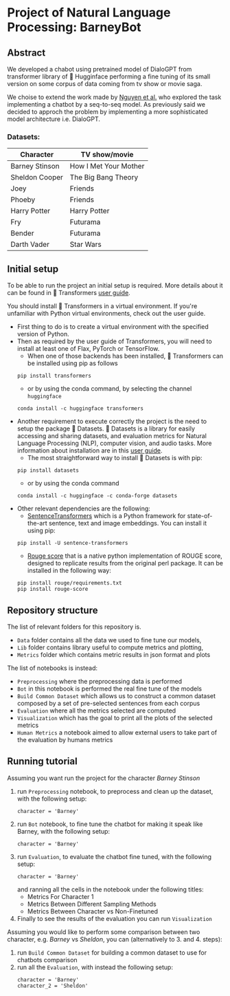 # Project of Natural Language Processing: BarneyBot

## Abstract
We developed a chabot using pretrained model of DialoGPT from transformer library of 🤗 Hugginface performing a fine tuning of its small version on some corpus of data coming from tv show or movie saga.

We choise to extend the work made by [Nguyen et al.](https://web.stanford.edu/class/archive/cs/cs224n/cs224n.1174/reports/2761115.pdf) who explored the task implementing a chatbot by a seq-to-seq model. As previously said we decided to approch the problem by implementing a more sophisticated model architecture i.e. DialoGPT. 

### Datasets:
| Character      | TV show/movie         |
|----------------|-----------------------|
| Barney Stinson | How I Met Your Mother |
| Sheldon Cooper | The Big Bang Theory   |
| Joey           | Friends               |
| Phoeby         | Friends               |
| Harry Potter   | Harry Potter          |
| Fry            | Futurama              |
| Bender         | Futurama              |
| Darth Vader    | Star Wars             |

## Initial setup
To be able to run the project an initial setup is required. More details about it can be found in 🤗 Transformers [user guide](https://github.com/huggingface/transformers).

You should install 🤗 Transformers in a virtual environment. If you're unfamiliar with Python virtual environments, check out the user guide.

* First thing to do is to create a virtual environment with the specified version of Python.
* Then as required by the user guide of Transformers, you will need to install at least one of Flax, PyTorch or TensorFlow.
    - When one of those backends has been installed, 🤗 Transformers can be installed using pip as follows
    ```
    pip install transformers
    ```
    - or by using the conda command, by selecting the channel `huggingface`
    ```
    conda install -c huggingface transformers
    ```
* Another requirement to execute correctly the project is the need to setup the package 🤗 Datasets. 🤗 Datasets is a library for easily accessing and sharing datasets, and evaluation metrics for Natural Language Processing (NLP), computer vision, and audio tasks. More information about installation are in this [user guide](https://huggingface.co/docs/datasets/installation).
    - The most straightforward way to install 🤗 Datasets is with pip:
    ```
    pip install datasets
    ```
    - or by using the conda command
    ```
    conda install -c huggingface -c conda-forge datasets
    ```
* Other relevant dependencies are the following:
    - [SentenceTransformers](https://www.sbert.net/) which is a Python framework for state-of-the-art sentence, text and image embeddings. You can install it using pip:
    ```
    pip install -U sentence-transformers
    ```
    - [Rouge score]() that is a native python implementation of ROUGE score, designed to replicate results from the original perl package. It can be installed in the following way:
    ```
    pip install rouge/requirements.txt
    pip install rouge-score
    ```

## Repository structure
The list of relevant folders for this repository is.
* `Data` folder contains all the data we used to fine tune our models,
* `Lib` folder contains library useful to compute metrics and plotting,
* `Metrics` folder which contains metric results in json format and plots

The list of notebooks is instead:
* `Preprocessing` where the preprocessing data is performed
* `Bot` in this notebook is performed the real fine tune of the models
* `Build Common Dataset` which allows us to construct a common dataset composed by a set of pre-selected sentences from each corpus
* `Evaluation` where all the metrics selected are computed 
* `Visualization` which has the goal to print all the plots of the selected metrics 
* `Human Metrics` a notebook aimed to allow external users to take part of the evaluation by humans metrics 

## Running tutorial
Assuming you want run the project for the character _Barney Stinson_
1. run `Preprocessing` notebook, to preprocess and clean up the dataset, with the following setup:
   ```
   character = 'Barney'
   ```
2. run `Bot` notebook, to fine tune the chatbot for making it speak like Barney, with the following setup:
   ```
   character = 'Barney'
   ```
3. run `Evaluation`, to evaluate the chatbot fine tuned, with the following setup:
   ```
   character = 'Barney'
   ```
   and ranning all the cells in the notebook under the following titles:
   - Metrics For Character 1
   - Metrics Between Different Sampling Methods
   - Metrics Between Character vs Non-Finetuned
4. Finally to see the results of the evaluation you can run `Visualization`

Assuming you would like to perform some comparison between two character, e.g. _Barney_ vs _Sheldon_, you can (alternatively to 3. and 4. steps):
1. run `Build Common Dataset` for building a common dataset to use for chatbots comparison
2. run all the `Evaluation`, with instead the following setup:
   ```
   character = 'Barney'
   character_2 = 'Sheldon'
   ```